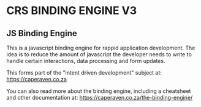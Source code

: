 # CRS BINDING ENGINE V3
## JS Binding Engine 
This is a javascript binding engine for rappid application development.
The idea is to reduce the amount of javascript the developer needs to write to handle certain interactions, data processing and form updates.

This forms part of the "intent driven development" subject at:
https://caperaven.co.za

You can also read more about the binding engine, including a cheatsheet and other documentation at:
https://caperaven.co.za/the-binding-engine/


